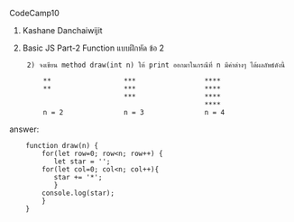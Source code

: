 CodeCamp10  
1. Kashane Danchaiwijit  
2. Basic JS Part-2 Function แบบฝึกหัด  ข้อ 2

        2) จงเขียน method draw(int n) ให้ print ออกมาในกรณีที่ n มีค่าต่างๆ ได้ผลลัพธ์ดังนี้

            **                  ***                 ****
            **                  ***                 ****
                                ***                 ****
                                                    ****
            n = 2               n = 3               n = 4    

answer:
   
        function draw(n) {
            for(let row=0; row<n; row++) {
               let star = '';
            for(let col=0; col<n; col++){
               star += '*';
               }
            console.log(star);
            }
        }